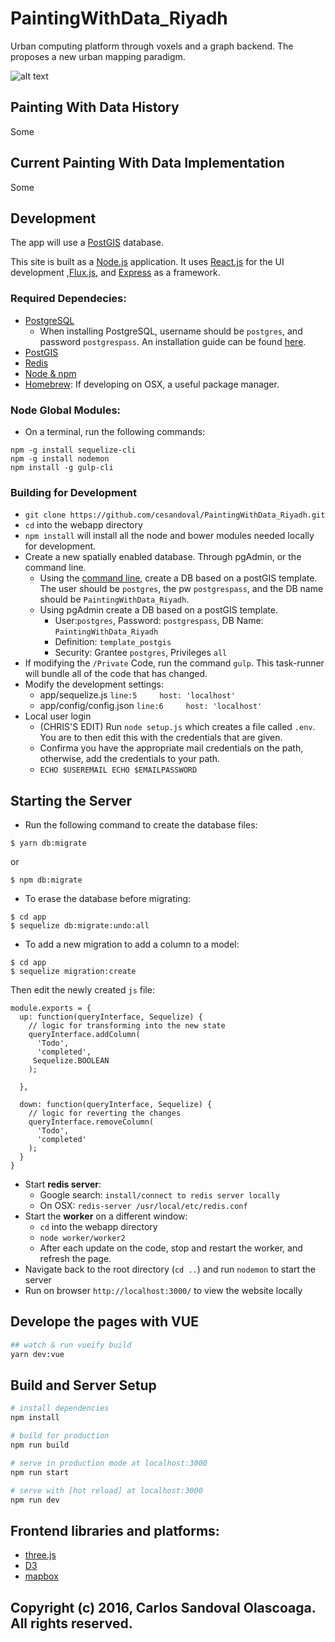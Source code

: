 # PaintingWithData_Riyadh
Urban computing platform through voxels and a graph backend. The proposes a new urban mapping paradigm. 

![alt text](https://github.com/cesandoval/PaintingWithData_Riyadh/blob/master/public/images/painting_with_data.PNG "Painting With Data Interface")

## Painting With Data History
Some

## Current Painting With Data Implementation
Some

## Development
The app will use a [PostGIS](https://postgis.net/) database. 

This site is built as a [Node.js](https://nodejs.org/en/) application. It uses [React.js](https://facebook.github.io/react/) for the UI development ,[Flux.js](https://facebook.github.io/react/blog/2014/05/06/flux.html), and [Express](http://expressjs.com/) as a framework.

### Required Dependecies:
* [PostgreSQL](https://www.postgresql.org/download/)
    * When installing PostgreSQL, username should be `postgres`, and password `postgrespass`. An installation guide can be found [here](http://www.bostongis.com/PrinterFriendly.aspx?content_name=postgis_tut01).
* [PostGIS](http://postgis.net/install/ )
* [Redis](https://redis.io/topics/quickstart)
* [Node & npm](https://nodejs.org/en/)
* [Homebrew](https://brew.sh/): If developing on OSX, a useful package manager.

### Node Global Modules:
* On a terminal, run the following commands:
```
npm -g install sequelize-cli
npm -g install nodemon
npm install -g gulp-cli
```

### Building for Development
* `git clone https://github.com/cesandoval/PaintingWithData_Riyadh.git`
* `cd` into the webapp directory
* `npm install` will install all the node and bower modules needed locally for development.
* Create a new spatially enabled database. Through pgAdmin, or the command line.    
    * Using the [command line](http://gis.stackexchange.com/questions/71130/how-to-create-a-new-gis-database-in-postgis), create a DB based on a postGIS template. The user should be `postgres`, the pw `postgrespass`, and the DB name should be `PaintingWithData_Riyadh`. 
    * Using pgAdmin create a DB based on a postGIS template. 
        * User:`postgres`, Password: `postgrespass`, DB Name: `PaintingWithData_Riyadh`
        * Definition: `template_postgis`
        * Security: Grantee `postgres`, Privileges `all`
* If modifying the `/Private` Code, run the command `gulp`. This task-runner will bundle all of the code that has changed.
* Modify the development settings:
    * app/sequelize.js
    `line:5     host: 'localhost'`
    * app/config/config.json
    `line:6     host: 'localhost'`
* Local user login
    * (CHRIS'S EDIT) Run `node setup.js` which creates a file called `.env`. You are to then edit this with the credentials that are given.
    * Confirma you have the appropriate mail credentials on the path, otherwise, add the credentials to your path. 
    * `ECHO $USEREMAIL
    ECHO $EMAILPASSWORD`

## Starting the Server
* Run the following command to create the database files:
```
$ yarn db:migrate
```
or 
```
$ npm db:migrate
```
* To erase the database before migrating:
```
$ cd app
$ sequelize db:migrate:undo:all
```
* To add a new migration to add a column to a model:
```
$ cd app
$ sequelize migration:create
```
Then edit the newly created `js` file:
```
module.exports = {
  up: function(queryInterface, Sequelize) {
    // logic for transforming into the new state
    queryInterface.addColumn(
      'Todo',
      'completed',
     Sequelize.BOOLEAN
    );

  },

  down: function(queryInterface, Sequelize) {
    // logic for reverting the changes
    queryInterface.removeColumn(
      'Todo',
      'completed'
    );
  }
}
```
* Start **redis server**:
    * Google search: `install/connect to redis server locally`
    * On OSX: `redis-server /usr/local/etc/redis.conf`
* Start the **worker** on a different window: 
    * `cd` into the webapp directory
    * `node worker/worker2`
    * After each update on the code, stop and restart the worker, and refresh the page.
* Navigate back to the root directory (`cd ..`) and run `nodemon` to start the server 
* Run on browser `http://localhost:3000/` to view the website locally


## Develope the pages with VUE

``` bash
## watch & run vueify build
yarn dev:vue

```


## Build and Server Setup

``` bash
# install dependencies
npm install

# build for production
npm run build

# serve in production mode at localhost:3000
npm run start

# serve with [hot reload] at localhost:3000
npm run dev


```

## Frontend libraries and platforms:
* [three.js](https://threejs.org/)
* [D3](https://d3js.org/)
* [mapbox](https://www.mapbox.com/)

## Copyright (c) 2016, Carlos Sandoval Olascoaga. All rights reserved.
